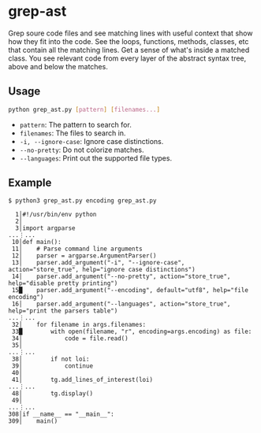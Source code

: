 # grep-ast

Grep soure code files and see matching lines with
useful context that show how they fit into the code.
See the loops, functions, methods, classes, etc
that contain all the matching lines.
Get a sense of what's inside a matched class.
You see relevant code from every layer of the
abstract syntax tree, above and below the matches.


## Usage

```bash
python grep_ast.py [pattern] [filenames...]
```

- `pattern`: The pattern to search for.
- `filenames`: The files to search in.
- `-i, --ignore-case`: Ignore case distinctions.
- `--no-pretty`: Do not colorize matches.
- `--languages`: Print out the supported file types.

## Example


```
$ python3 grep_ast.py encoding grep_ast.py

  1│#!/usr/bin/env python
  2│
  3│import argparse
...⋮...
 10│def main():
 11│    # Parse command line arguments
 12│    parser = argparse.ArgumentParser()
 13│    parser.add_argument("-i", "--ignore-case", action="store_true", help="ignore case distinctions")
 14│    parser.add_argument("--no-pretty", action="store_true", help="disable pretty printing")
 15█    parser.add_argument("--encoding", default="utf8", help="file encoding")
 16│    parser.add_argument("--languages", action="store_true", help="print the parsers table")
...⋮...
 32│    for filename in args.filenames:
 33█        with open(filename, "r", encoding=args.encoding) as file:
 34│            code = file.read()
 35│
...⋮...
 38│        if not loi:
 39│            continue
 40│
 41│        tg.add_lines_of_interest(loi)
...⋮...
 48│        tg.display()
 49│
...⋮...
308│if __name__ == "__main__":
309│    main()
```